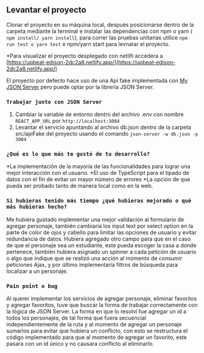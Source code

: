 ## Levantar el proyecto

Clonar el proyecto en su máquina local, después posicionarse dentro de la carpeta mediante la terminal e instalar las dependencias con npm o yarn ( `npm install/ yarn install`), para correr las pruebas unitarias utilice `npm run test o yarn test` e npm/yarn start para levnatar el proyecto.

*Para visualizar el proyecto desplegado con netlifi accedera a [https://upbeat-edison-2dc2a8.netlify.app/](https://upbeat-edison-2dc2a8.netlify.app/)


El proyecto por defecto hace uso de una Api fake implementada con [My JSON Server](https://my-json-server.typicode.com/Maugg/mockJson) pero puede optar por la librería JSON Server.

### `Trabajar junto con JSON Server`

1) Cambiar la variable de entorno dentro del archivo .env con nombre `REACT_APP_URL` por `http://localhost:3004`
2) Levantar el servicio apuntando al archivo db.json dentro de la carpeta src/apiFake del proyecto usando el comando `json-server -w db.json -p 3004`

### `¿Qué es lo que más te gustó de tu desarrollo?`

*La implementación de la mayoría de las funcionalidades para lograr una mejor interacción con el usuario.
*El uso de TypeScript para el tipado de datos con el fin de evitar un mayor número de errores 
*La opción de que pueda ser probado tanto de manera local como en la web.

### `Si hubieras tenido más tiempo ¿qué hubieras mejorado o qué más hubieras hecho?`

Me hubiera gustado implementar una mejor validación al formulario de agregar personaje, también cambiaría los input text por select option en la parte de color de ojos y cabello para limitar las opciones de usuario y evitar redundancia de datos. Hubiera agregado otro campo para que en el caso de que el personaje sea un estudiante, este pueda escoger la casa a donde pertenece, también hubiera asignado un spinner a cada petición de usuario o algo que indique que se realizó una acción al momento de consumir peticiones Ajax, y por último implementaría filtros de búsqueda para localizar a un personaje.

### `Pain point o bug`

Al querer implementar los servicios de agregar personaje, eliminar favoritos y agregar favoritos, tuve que buscar la forma de trabajar correctamente con la lógica de JSON Server.
La forma en que lo resolví fue agregar un id a todos los personajes, de tal forma que fuera secuencial independientemente de la ruta y al momento de agregar un personaje sumarlos para evitar que hubiera un conflicto, con esto se restructura el código implementado para que al momento de agregar un favorito, este pasara con un id único y no causara conflicto al eliminarlo.

